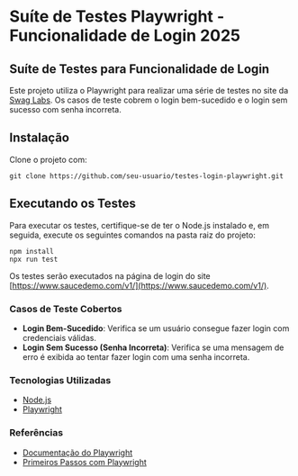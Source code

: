 # Suíte de Testes Playwright - Funcionalidade de Login 2025

## Suíte de Testes para Funcionalidade de Login
Este projeto utiliza o Playwright para realizar uma série de testes no site da [Swag Labs](https://www.saucedemo.com/v1/). Os casos de teste cobrem o login bem-sucedido e o login sem sucesso com senha incorreta.

## Instalação
Clone o projeto com:
```
git clone https://github.com/seu-usuario/testes-login-playwright.git
```

## Executando os Testes
Para executar os testes, certifique-se de ter o Node.js instalado e, em seguida, execute os seguintes comandos na pasta raiz do projeto:

```
npm install
npx run test
```

Os testes serão executados na página de login do site [https://www.saucedemo.com/v1/](https://www.saucedemo.com/v1/).

### Casos de Teste Cobertos
- **Login Bem-Sucedido**: Verifica se um usuário consegue fazer login com credenciais válidas.
- **Login Sem Sucesso (Senha Incorreta)**: Verifica se uma mensagem de erro é exibida ao tentar fazer login com uma senha incorreta.

### Tecnologias Utilizadas
- [Node.js](https://nodejs.org/)
- [Playwright](https://playwright.dev/)

### Referências
- [Documentação do Playwright](https://playwright.dev/docs/intro)
- [Primeiros Passos com Playwright](https://playwright.dev/docs/getting-started)